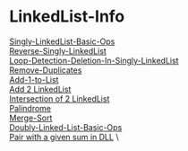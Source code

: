 # LinkedList-Info 
[Singly-LinkedList-Basic-Ops](https://github.com/mkeshav218/DSA/blob/master/src/linkedList/SinglyLinkedList.java) \
[Reverse-Singly-LinkedList](https://github.com/mkeshav218/DSA/blob/master/src/linkedList/ReverseSinglyLinkedList.java) \
[Loop-Detection-Deletion-In-Singly-LinkedList](https://github.com/mkeshav218/DSA/blob/master/src/linkedList/LoopDetectionandDeletion.java) \
[Remove-Duplicates](https://github.com/mkeshav218/DSA/blob/master/src/linkedList/RemoveDuplicatesinLinkedList.java) \
[Add-1-to-List](https://github.com/mkeshav218/DSA/blob/master/src/linkedList/Add1ToList.java) \
[Add 2 LinkedList](https://github.com/mkeshav218/DSA/blob/master/src/linkedList/Add2List.java) \
[Intersection of 2 LinkedList](https://github.com/mkeshav218/DSA/blob/master/src/linkedList/IntersectionOf2List.java) \
[Palindrome](https://github.com/mkeshav218/DSA/blob/master/src/linkedList/Palindrome.java) \
[Merge-Sort](https://github.com/mkeshav218/DSA/blob/master/src/linkedList/MergeSort.java) \
[Doubly-Linked-List-Basic-Ops](https://github.com/mkeshav218/DSA/blob/master/src/linkedList/DoublyLinkedList.java) \
[Pair with a given sum in DLL](https://github.com/mkeshav218/DSA/blob/master/src/linkedList/PairWithGivenSumInDLL.java) \